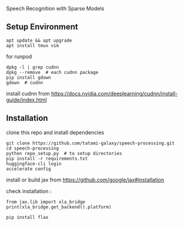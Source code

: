 Speech Recognition with Sparse Models

## Setup Environment

```
apt update && apt upgrade
apt install tmux vim
```

for runpod

```
dpkg -l | grep cudnn
dpkg --remove  # each cudnn package
pip install gdown
gdown  # cudnn
```

install cudnn from https://docs.nvidia.com/deeplearning/cudnn/install-guide/index.html


## Installation

clone this repo and install dependencies

```
git clone https://github.com/tatami-galaxy/speech-processing.git
cd speech-processing
python repo_setup.py  # to setup directories
pip install -r requirements.txt
huggingface-cli login 
accelerate config
```

install or build jax from https://github.com/google/jax#installation


check installation : 

```
from jax.lib import xla_bridge 
print(xla_bridge.get_backend().platform)
```

```
pip install flax
```
